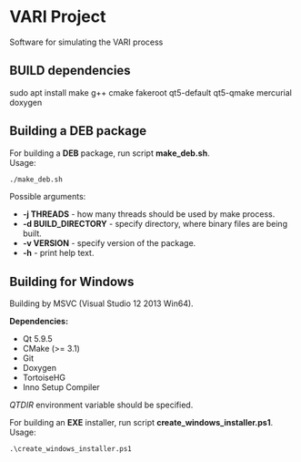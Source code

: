 # VARI Project
Software for simulating the VARI process

## BUILD dependencies
sudo apt install make g++ cmake fakeroot qt5-default qt5-qmake mercurial doxygen

## Building a DEB package
For building a **DEB** package, run script **make_deb.sh**.  
Usage:  
```bash
./make_deb.sh
```
Possible arguments:  
- **\-j THREADS** \- how many threads should be used by make process.  
- **\-d BUILD_DIRECTORY** \- specify directory, where binary files are being built.  
- **\-v VERSION**  \- specify version of the package.  
- **\-h** \- print help text.  
  

## Building for Windows
Building by MSVC (Visual Studio 12 2013 Win64).
  
**Dependencies:**  
- Qt 5.9.5
- CMake (>= 3.1)
- Git
- Doxygen
- TortoiseHG
- Inno Setup Compiler  
  
*QTDIR* environment variable should be specified.  
  
For building an **EXE** installer, run script **create_windows_installer.ps1**.  
Usage:  
```
.\create_windows_installer.ps1
```
